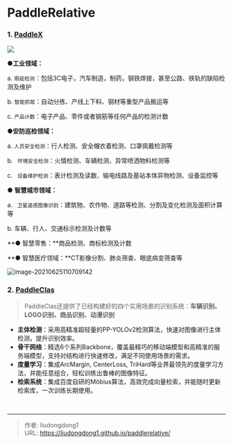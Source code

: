 # PaddleRelative


### 1. [PaddleX](https://github.com/PaddlePaddle/PaddleX)

![](https://gitee.com/github-25970295/blogpictureV2/raw/master/image-20210625110542480.png)

**●工业领域：**

a.  `瑕疵检测`：包括3C电子，汽车制造，制药，钢铁焊接，甚至公路、铁轨的缺陷检测及维护

b.  `智能抓取`：自动分拣、产线上下料、钢材等重型产品搬运等

c.  `产品计数`：电子产品、零件或者钢筋等任何产品的检测计数

**●安防巡检领域：**

a.  `人员安全检测`：行人检测、安全帽衣着检测、口罩佩戴检测等

b. ` 环境安全检测`：火情检测、车辆检测、异常喷洒物料检测等

c. ` 设备维护检测`：表计检测及读数、输电线路及基站本体异物检测、设备监控等

● **智慧城市领域：**

a. ` 卫星遥感图像识别`：建筑物、农作物、道路等检测、分割及变化检测及面积计算等

b.  车辆、行人、交通标示检测及计数等

**● 智慧零售：**商品检测、商标检测及计数

**● 智慧医疗领域：**CT影像分割、肺炎筛查、眼底病变筛查等

![image-20210625110709142](https://gitee.com/github-25970295/blogpictureV2/raw/master/image-20210625110709142.png)

### 2. **[PaddleClas](https://github.com/PaddlePaddle/PaddleClas)**

> PaddleClas还提供了已经构建好的四个实用场景的识别系统：**车辆识别、LOGO识别、商品识别、动漫识别**

- **主体检测**：采用高精准超轻量的PP-YOLOv2检测算法，快速对图像进行主体检测，提升识别效率。
- **骨干网络**：精选6个系列Backbone，覆盖最精巧的移动端模型和高精准的服务端模型，支持对结构进行快速修改，满足不同使用场景的需求。
- **度量学习**：集成ArcMargin, CenterLoss, TriHard等业界最领先的度量学习方法，并能任意组合，轻松训练出鲁棒的图像特征。
- **检索系统**：集成百度自研的Möbius算法，高效完成向量检索，并能随时更新检索库，一次训练长期使用。

​	

---

> 作者: liudongdong1  
> URL: https://liudongdong1.github.io/paddlerelative/  

